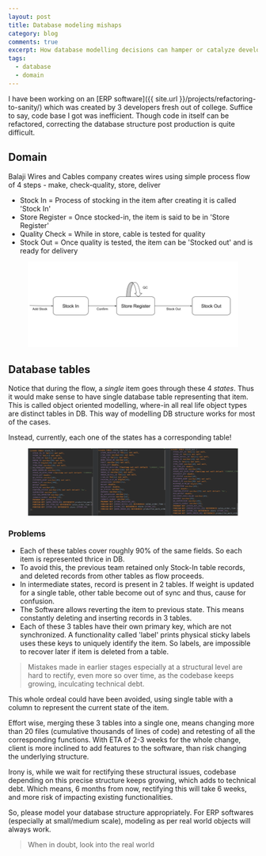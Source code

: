 ```yaml
---
layout: post
title: Database modeling mishaps
category: blog
comments: true
excerpt: How database modelling decisions can hamper or catalyze development and maintenance 
tags: 
  - database
  - domain
---
```


I have been working on an [ERP software]({{ site.url }}/projects/refactoring-to-sanity/) which was created by 3 developers fresh
out of college. Suffice to say, code base I got was inefficient. Though code in itself can be refactored, correcting the 
 database structure post production is quite difficult. 
 
## Domain

Balaji Wires and Cables company creates wires using simple process flow of 4 steps - make, check-quality, store, deliver

- Stock In = Process of stocking in the item after creating it is called 'Stock In'
- Store Register = Once stocked-in, the item is said to be in 'Store Register'
- Quality Check = While in store, cable is tested for quality
- Stock Out = Once quality is tested, the item can be 'Stocked out' and is ready for delivery

<figure>
    <a href="/images/blog/balaji/balaji-flow.png"><img src="/images/blog/balaji/balaji-flow.png"></a>
</figure>

## Database tables

Notice that during the flow, a *single* item goes through these 4 *states*. Thus it would make sense to have single database table
representing that item. This is called object oriented modelling, where-in all real life object types are distinct tables in DB. 
This way of modelling DB structure works for most of the cases.

Instead, currently, each one of the states has a corresponding table!

<figure>
    <a href="/images/blog/balaji/database-modeling.png"><img src="/images/blog/balaji/database-modeling.png"></a>
</figure>

### Problems

- Each of these tables cover roughly 90% of the same fields. So each item is represented thrice in DB.
- To avoid this, the previous team retained only Stock-In table records, and deleted records from other tables as flow proceeds.
- In intermediate states, record is present in 2 tables. If weight is updated for a single table, other table become out of sync and thus, cause for confusion. 
- The Software allows reverting the item to previous state. This means constantly deleting and inserting records in 3 tables.  
- Each of these 3 tables have their own primary key, which are not synchronized. A functionality called 'label' prints physical sticky labels uses these keys to uniquely identify the item. So labels, are impossible to recover later if item is deleted from a table.  

> Mistakes made in earlier stages especially at a structural level are hard to rectify, even more so over time, as the codebase keeps growing, inculcating technical debt.
 
 This whole ordeal could have been avoided, using single table with a column to represent the current state of the item. 
 
 Effort wise, merging these 3 tables into a single one, means changing more than 20 files (cumulative thousands of lines of code) and retesting of 
 all the corresponding functions. With ETA of 2-3 weeks for the whole change, client is more inclined to add features to the software, than risk changing the underlying structure.
  
  Irony is, while we wait for rectifying these structural issues, codebase depending on this precise structure keeps growing, which adds to technical debt. 
  Which means, 6 months from now, rectifying this will take 6 weeks, and more risk of impacting existing functionalities.     
  
So, please model your database structure appropriately. For ERP softwares (especially at small/medium scale), modeling as per real world objects will always work.

> When in doubt, look into the real world